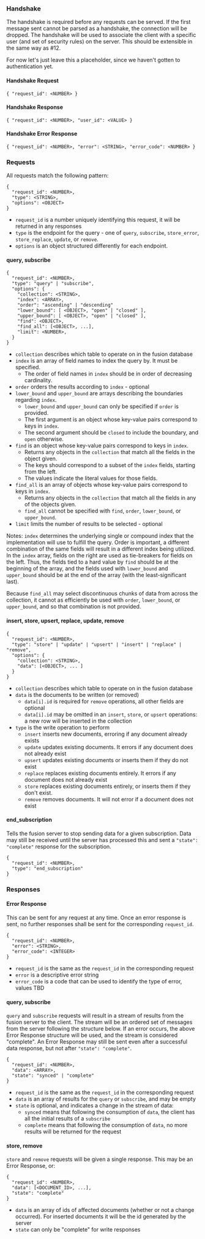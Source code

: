 ### Handshake
The handshake is required before any requests can be served.  If the first message sent cannot be parsed as a handshake, the connection will be dropped.  The handshake will be used to associate the client with a specific user (and set of security rules) on the server.  This should be extensible in the same way as #12.

For now let's just leave this a placeholder, since we haven't gotten to authentication yet.

#### Handshake Request
```
{ "request_id": <NUMBER> }
```

#### Handshake Response
```
{ "request_id": <NUMBER>, "user_id": <VALUE> }
```

#### Handshake Error Response
```
{ "request_id": <NUMBER>, "error": <STRING>, "error_code": <NUMBER> }
```

### Requests

All requests match the following pattern:
```
{
  "request_id": <NUMBER>,
  "type": <STRING>,
  "options": <OBJECT>
}
```
* `request_id` is a number uniquely identifying this request, it will be returned in any responses
* `type` is the endpoint for the query - one of `query`, `subscribe`, `store_error`, `store_replace`, `update`, or `remove`.
* `options` is an object structured differently for each endpoint.


#### query, subscribe

```
{
  "request_id": <NUMBER>,
  "type": "query" | "subscribe",
  "options": {
    "collection": <STRING>,
    "index": <ARRAY>,
    "order": "ascending" | "descending"
    "lower_bound": [ <OBJECT>, "open" | "closed" ],
    "upper_bound": [ <OBJECT>, "open" | "closed" ],
    "find": <OBJECT>,
    "find_all": [<OBJECT>, ...],
    "limit": <NUMBER>,
  }
}
```
* `collection` describes which table to operate on in the fusion database
* `index` is an array of field names to index the query by. It must be specified.
  * The order of field names in `index` should be in order of decreasing cardinality.
* `order` orders the results according to `index` - optional
* `lower_bound` and `upper_bound` are arrays describing the boundaries regarding `index`.
  * `lower_bound` and `upper_bound` can only be specified if `order` is provided.
  * The first argument is an object whose key-value pairs correspond to keys in `index`.
  * The second argument should be `closed` to include the boundary, and `open` otherwise.
* `find` is an object whose key-value pairs correspond to keys in `index`.
  * Returns any objects in the `collection` that match all the fields in the object given.
  * The keys should correspond to a subset of the `index` fields, starting from the left.
  * The values indicate the literal values for those fields.
* `find_all` is an array of objects whose key-value pairs correspond to keys in `index`.
  * Returns any objects in the `collection` that match all the fields in any of the objects given.
  * `find_all` cannot be specified with `find`, `order`, `lower_bound`, or `upper_bound`.
* `limit` limits the number of results to be selected - optional

Notes:
`index` determines the underlying single or compound index that the implementation
will use to fulfill the query.  Order is important, a different combination of the
same fields will result in a different index being utilized.  In the `index` array,
fields on the right are used as tie-breakers for fields on the left.  Thus, the
fields tied to a hard value by `find` should be at the beginning of the array,
and the fields used with `lower_bound` and `upper_bound` should be at the end of
the array (with the least-significant last).

Because `find_all` may select discontinuous chunks of data from across the collection,
it cannot as efficiently be used with `order`, `lower_bound`, or `upper_bound`,
and so that combination is not provided.

#### insert, store, upsert, replace, update, remove

```
{
  "request_id": <NUMBER>,
  "type": "store" | "update" | "upsert" | "insert" | "replace" | "remove",
  "options": {
    "collection": <STRING>,
    "data": [<OBJECT>, ... ]
  }
}
```
* `collection` describes which table to operate on in the fusion database
* `data` is the documents to be written (or removed)
  * `data[i].id` is required for `remove` operations, all other fields are optional
  * `data[i].id` may be omitted in an `insert`, `store`, or `upsert` operations: a new row will be inserted in the collection
* `type` is the write operation to perform
  * `insert` inserts new documents, erroring if any document already exists
  * `update` updates existing documents. It errors if any document does not already exist
  * `upsert` updates existing documents or inserts them if they do not exist
  * `replace` replaces existing documents entirely. It errors if any document does not already exist
  * `store` replaces existing documents entirely, or inserts them if they don't exist.
  * `remove` removes documents. It will not error if a document does not exist

#### end_subscription
Tells the fusion server to stop sending data for a given subscription.  Data may still be received until the server has processed this and sent a `"state": "complete"` response for the subscription.
```
{
  "request_id": <NUMBER>,
  "type": "end_subscription"
}
```

### Responses

#### Error Response
This can be sent for any request at any time.  Once an error response is sent, no further responses shall be sent for the corresponding `request_id`.
```
{
  "request_id": <NUMBER>,
  "error": <STRING>,
  "error_code": <INTEGER>
}
```
* `request_id` is the same as the `request_id` in the corresponding request
* `error` is a descriptive error string
* `error_code` is a code that can be used to identify the type of error, values TBD

#### query, subscribe
`query` and `subscribe` requests will result in a stream of results from the fusion server to the client.  The stream will be an ordered set of messages from the server following the structure below.  If an error occurs, the above Error Response structure will be used, and the stream is considered "complete".  An Error Response may still be sent even after a successful data response, but not after `"state": "complete"`.
```
{
  "request_id": <NUMBER>,
  "data": <ARRAY>,
  "state": "synced" | "complete"
}
```
* `request_id` is the same as the `request_id` in the corresponding request
* `data` is an array of results for the `query` or `subscribe`, and may be empty
* `state` is optional, and indicates a change in the stream of data:
  * `synced` means that following the consumption of `data`, the client has all the initial results of a `subscribe`
  * `complete` means that following the consumption of `data`, no more results will be returned for the request

#### store, remove
`store` and `remove` requests will be given a single response.  This may be an Error Response, or:
```
{
  "request_id": <NUMBER>,
  "data": [<DOCUMENT_ID>, ...],
  "state": "complete"
}
```
* `data` is an array of ids of affected documents (whether or not a change occurred). For inserted documents it will be the id generated by the server
* `state` can only be "complete" for write responses

